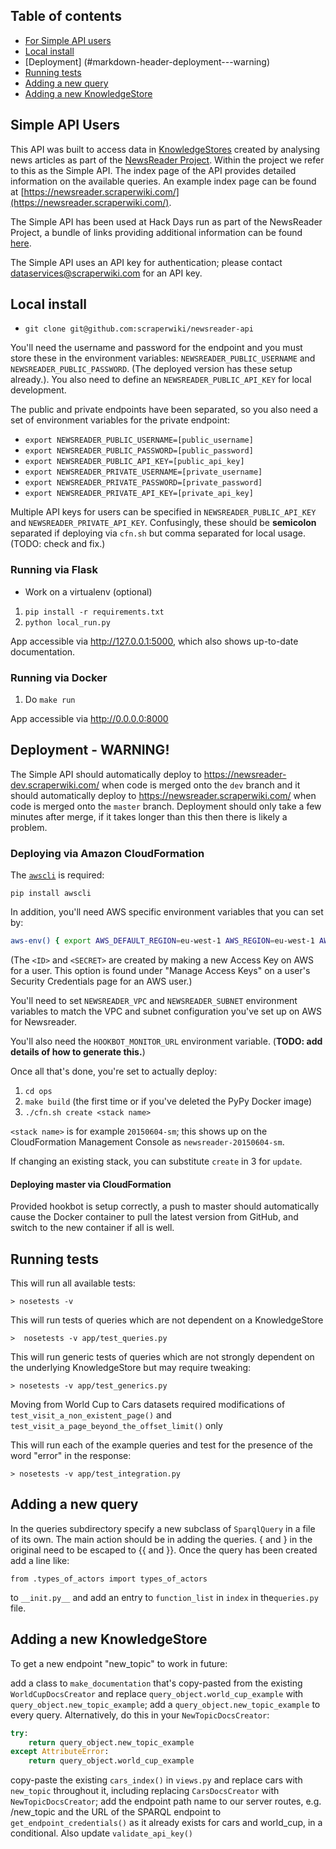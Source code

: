 ## Table of contents

* [For Simple API users](#markdown-header-simple-api-users)
* [Local install](#markdown-header-local-install)
* [Deployment] (#markdown-header-deployment---warning)
* [Running tests](#markdown-header-running-tests)
* [Adding a new query](#markdown-header-adding-a-new-query)
* [Adding a new KnowledgeStore](#markdown-header-adding-a-new-knowledgestore)

## Simple API Users

This API was built to access data in [KnowledgeStores](https://knowledgestore2.fbk.eu/) created by analysing
news articles as part of the [NewsReader Project](http://www.newsreader-project.eu/). Within the project we refer to this as the Simple API. The index page of the 
API provides detailed information on the available queries. An example index page can be found at [https://newsreader.scraperwiki.com/](https://newsreader.scraperwiki.com/).

The Simple API has been used at Hack Days run as part of the NewsReader Project, a bundle of links providing additional information can be found [here](http://tab.bz/ydtco/).

The Simple API uses an API key for authentication; please contact dataservices@scraperwiki.com for an API key.

## Local install

* `git clone git@github.com:scraperwiki/newsreader-api`

You'll need the username and password for the endpoint and you must store
these in the environment variables: `NEWSREADER_PUBLIC_USERNAME` and
`NEWSREADER_PUBLIC_PASSWORD`. (The deployed version has these setup already.).
You also need to define an `NEWSREADER_PUBLIC_API_KEY` for local development.

The public and private endpoints have been separated, so you also need
a set of environment variables for the private endpoint:

* `export NEWSREADER_PUBLIC_USERNAME=[public_username]`
* `export NEWSREADER_PUBLIC_PASSWORD=[public_password]`
* `export NEWSREADER_PUBLIC_API_KEY=[public_api_key]`
* `export NEWSREADER_PRIVATE_USERNAME=[private_username]`
* `export NEWSREADER_PRIVATE_PASSWORD=[private_password]`
* `export NEWSREADER_PRIVATE_API_KEY=[private_api_key]`

Multiple API keys for users can be specified in
`NEWSREADER_PUBLIC_API_KEY` and `NEWSREADER_PRIVATE_API_KEY`.
Confusingly, these should be **semicolon** separated if deploying via
`cfn.sh` but comma separated for local usage. (TODO: check and fix.)

### Running via Flask

* Work on a virtualenv (optional)
1. `pip install -r requirements.txt`
2. `python local_run.py`

App accessible via http://127.0.0.1:5000, which also shows up-to-date
documentation.

### Running via Docker

1. Do `make run`

App accessible via http://0.0.0.0:8000

## Deployment - WARNING!

The Simple API should automatically deploy to https://newsreader-dev.scraperwiki.com/ when 
code is merged onto the `dev` branch and it should automatically deploy to https://newsreader.scraperwiki.com/ when
code is merged onto the `master` branch. Deployment should only take a few minutes after merge, if it takes longer than
this then there is likely a problem. 

### Deploying via Amazon CloudFormation

The [`awscli`](https://aws.amazon.com/cli/) is required:

`pip install awscli`

In addition, you'll need AWS specific environment variables that you
can set by:

```sh
aws-env() { export AWS_DEFAULT_REGION=eu-west-1 AWS_REGION=eu-west-1 AWS_ACCESS_KEY_ID=$1 AWS_SECRET_ACCESS_KEY=$2; clear; }; aws-env <ID> <SECRET>
```

(The `<ID>` and `<SECRET>` are created by making a new Access Key on AWS
for a user. This option is found under "Manage Access Keys" on a user's
Security Credentials page for an AWS user.)

You'll need to set `NEWSREADER_VPC` and `NEWSREADER_SUBNET` environment
variables to match the VPC and subnet configuration you've set up on AWS
for Newsreader.

You'll also need the `HOOKBOT_MONITOR_URL` environment variable.
(**TODO: add details of how to generate this.**)

Once all that's done, you're set to actually deploy:

1. `cd ops`
2. `make build` (the first time or if you've deleted the PyPy Docker
   image)
3. `./cfn.sh create <stack name>`

`<stack name>` is for example `20150604-sm`; this shows up on the
CloudFormation Management Console as `newsreader-20150604-sm`.

If changing an existing stack, you can substitute `create` in 3 for
`update`.

#### Deploying master via CloudFormation

Provided hookbot is setup correctly, a push to master should
automatically cause the Docker container to pull the latest version from
GitHub, and switch to the new container if all is well.

## Running tests

This will run all available tests:

`> nosetests -v`

This will run tests of queries which are not dependent on a KnowledgeStore

`>  nosetests -v app/test_queries.py`

This will run generic tests of queries which are not strongly dependent on the underlying KnowledgeStore but may require tweaking:

`> nosetests -v app/test_generics.py`

Moving from World Cup to Cars datasets required modifications of `test_visit_a_non_existent_page()` and `test_visit_a_page_beyond_the_offset_limit()` only

This will run each of the example queries and test for the presence of the word "error" in the response:

`> nosetests -v app/test_integration.py`

## Adding a new query

In the queries subdirectory specify a new subclass of `SparqlQuery` in a file of its own.
The main action should be in adding the queries. { and } in the original need to be escaped to
{{ and }}. Once the query has been created add a line like:

`from .types_of_actors import types_of_actors`

to `__init.py__` and add an entry to `function_list` in `index` in the`queries.py` file.

## Adding a new KnowledgeStore

To get a new endpoint "new_topic" to work in future:

add a class to `make_documentation` that's copy-pasted from the existing `WorldCupDocsCreator` and replace `query_object.world_cup_example` with `query_object.new_topic_example`;
add a `query_object.new_topic_example` to every query. Alternatively, do this in your `NewTopicDocsCreator`:
```Python
try:
    return query_object.new_topic_example
except AttributeError:
    return query_object.world_cup_example
```
copy-paste the existing `cars_index()` in `views.py` and replace cars with `new_topic` throughout it, including replacing `CarsDocsCreator` with `NewTopicDocsCreator`;
add the endpoint path name to our server routes, e.g. /new_topic and the URL of the SPARQL endpoint to `get_endpoint_credentials()` as it already exists for cars and world_cup, in a conditional. Also update `validate_api_key()`
